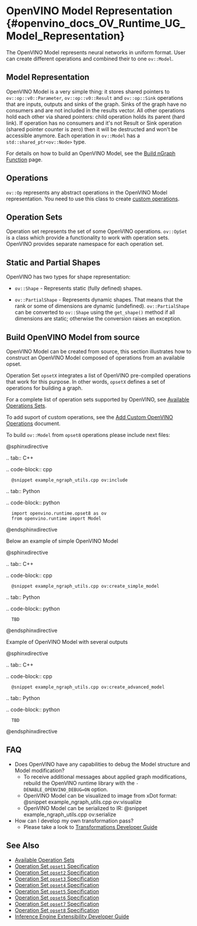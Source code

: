 # OpenVINO Model Representation {#openvino_docs_OV_Runtime_UG_Model_Representation}

The OpenVINO Model represents neural networks in uniform format. User can create different operations and combined their to one `ov::Model`.

## Model Representation

OpenVINO Model is a very simple thing: it stores shared pointers to `ov::op::v0::Parameter`, `ov::op::v0::Result` and `ov::op::Sink` operations that are inputs, outputs and sinks of the graph.
Sinks of the graph have no consumers and are not included in the results vector. All other operations hold each other via shared pointers: child operation holds its parent (hard link). If operation has no consumers and it's not Result or Sink operation
(shared pointer counter is zero) then it will be destructed and won't be accessible anymore. Each operation in `ov::Model` has a `std::shared_ptr<ov::Node>` type.

For details on how to build an OpenVINO Model, see the [Build nGraph Function](./build_function.md) page.

## Operations

`ov::Op` represents any abstract operations in the OpenVINO Model representation. You need to use this class to create [custom operations](../OV_Runtime_UG/Extensibility_DG/AddingNGraphOps.md).

## Operation Sets

Operation set represents the set of some OpenVINO operations. `ov::OpSet` is a class which provide a functionality to work with operation sets.
OpenVINO provides separate namespace for each operation set.

## Static and Partial Shapes

OpenVINO has two types for shape representation: 

* `ov::Shape` - Represents static (fully defined) shapes.

* `ov::PartialShape` - Represents dynamic shapes. That means that the rank or some of dimensions are dynamic (undefined). `ov::PartialShape` can be converted to `ov::Shape` using the `get_shape()` method if all dimensions are static; otherwise the conversion raises an exception.


## Build OpenVINO Model from source

OpenVINO Model can be created from source, this section illustrates how to construct an OpenVINO Model composed of operations from an available opset.

Operation Set `opsetX` integrates a list of OpenVINO pre-compiled operations that work for this purpose. In other words, `opsetX` defines a set of operations for building a graph.

For a complete list of operation sets supported by OpenVINO, see [Available Operations Sets](../ops/opset.md).

To add suport of custom operations, see the [Add Custom OpenVINO Operations](../OV_Runtime_UG/Extensibility_DG/Intro.md) document.

To build `ov::Model` from `opset8` operations please include next files:

@sphinxdirective

.. tab:: C++

   .. code-block:: cpp

      @snippet example_ngraph_utils.cpp ov:include

.. tab:: Python

   .. code-block:: python

      import openvino.runtime.opset8 as ov
      from openvino.runtime import Model

@endsphinxdirective

Below an example of simple OpenVINO Model

@sphinxdirective

.. tab:: C++

   .. code-block:: cpp

      @snippet example_ngraph_utils.cpp ov:create_simple_model

.. tab:: Python

   .. code-block:: python

      TBD

@endsphinxdirective

Example of OpenVINO Model with several outputs

@sphinxdirective

.. tab:: C++

   .. code-block:: cpp

      @snippet example_ngraph_utils.cpp ov:create_advanced_model

.. tab:: Python

   .. code-block:: python

      TBD

@endsphinxdirective

## FAQ

 - Does OpenVINO have any capabilities to debug the Model structure and Model modification?
   - To receive additional messages about applied graph modifications, rebuild the OpenVINO runtime library with the `-DENABLE_OPENVINO_DEBUG=ON` option.
   - OpenVINO Model can be visualized to image from xDot format:
    @snippet example_ngraph_utils.cpp ov:visualize
   - OpenVINO Model can be serialized to IR:
    @snippet example_ngraph_utils.cpp ov:serialize
 - How can I develop my own transformation pass?
   - Please take a look to [Transformations Developer Guide](./nGraphTransformation.md)

## See Also

* [Available Operation Sets](../ops/opset.md)
* [Operation Set `opset1` Specification](../ops/opset1.md)
* [Operation Set `opset2` Specification](../ops/opset2.md)
* [Operation Set `opset3` Specification](../ops/opset3.md)
* [Operation Set `opset4` Specification](../ops/opset4.md)
* [Operation Set `opset5` Specification](../ops/opset5.md)
* [Operation Set `opset6` Specification](../ops/opset6.md)
* [Operation Set `opset7` Specification](../ops/opset7.md)
* [Operation Set `opset8` Specification](../ops/opset8.md)
* [Inference Engine Extensibility Developer Guide](../OV_Runtime_UG/Extensibility_DG/Intro.md)
